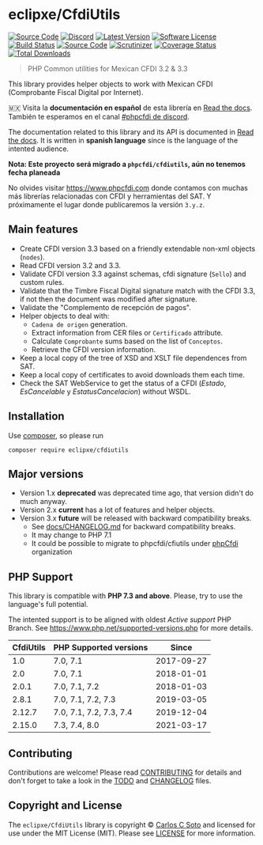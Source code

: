# eclipxe/CfdiUtils

[![Source Code][badge-source]][source]
[![Discord][badge-discord]][discord]
[![Latest Version][badge-release]][release]
[![Software License][badge-license]][license]
[![Build Status][badge-build]][build]
[![Source Code][badge-documentation]][documentation]
[![Scrutinizer][badge-quality]][quality]
[![Coverage Status][badge-coverage]][coverage]
[![Total Downloads][badge-downloads]][downloads]

> PHP Common utilities for Mexican CFDI 3.2 & 3.3

This library provides helper objects to work with Mexican CFDI (Comprobante Fiscal Digital por Internet).

:mexico: Visita la **documentación en español** de esta librería en [Read the docs][documentation].
También te esperamos en el canal [#phpcfdi de discord](https://discord.gg/aFGYXvX).

The documentation related to this library and its API is documented in [Read the docs][documentation].
It is written in **spanish language** since is the language of the intented audience.

**Nota: Este proyecto será migrado a `phpcfdi/cfdiutils`, aún no tenemos fecha planeada**

No olvides visitar <https://www.phpcfdi.com> donde contamos con muchas más librerías relacionadas con
CFDI y herramientas del SAT. Y próximamente el lugar donde publicaremos la versión `3.y.z`.

## Main features

- Create CFDI version 3.3 based on a friendly extendable non-xml objects (`nodes`).
- Read CFDI version 3.2 and 3.3.
- Validate CFDI version 3.3 against schemas, cfdi signature (`Sello`) and custom rules.
- Validate that the Timbre Fiscal Digital signature match with the CFDI 3.3,
  if not then the document was modified after signature.
- Validate the "Complemento de recepción de pagos".
- Helper objects to deal with:
    - `Cadena de origen` generation.
    - Extract information from CER files or `Certificado` attribute.
    - Calculate `Comprobante` sums based on the list of `Conceptos`.
    - Retrieve the CFDI version information.
- Keep a local copy of the tree of XSD and XSLT file dependences from SAT.
- Keep a local copy of certificates to avoid downloads them each time.
- Check the SAT WebService to get the status of a CFDI (*Estado*, *EsCancelable* y *EstatusCancelacion*) without WSDL.


## Installation

Use [composer](https://getcomposer.org/), so please run

```shell
composer require eclipxe/cfdiutils
```


## Major versions

- Version 1.x **deprecated** was deprecated time ago, that version didn't do much anyway.
- Version 2.x **current** has a lot of features and helper objects.
- Version 3.x **future** will be released with backward compatibility breaks.
    - See [docs/CHANGELOG.md](docs/CHANGELOG.md) for backward compatibility breaks.
    - It may change to PHP 7.1
    - It could be possible to migrate to phpcfdi/cfiutils under [phpCfdi][] organization


## PHP Support

This library is compatible with **PHP 7.3 and above**. Please, try to use the language's full potential.

The intented support is to be aligned with oldest *Active support* PHP Branch.
See <https://www.php.net/supported-versions.php> for more details.

| CfdiUtils | PHP Supported versions   | Since      |
| --------- | ------------------------ | ---------- |
| 1.0       | 7.0, 7.1                 | 2017-09-27 |
| 2.0       | 7.0, 7.1                 | 2018-01-01 |
| 2.0.1     | 7.0, 7.1, 7.2            | 2018-01-03 |
| 2.8.1     | 7.0, 7.1, 7.2, 7.3       | 2019-03-05 |
| 2.12.7    | 7.0, 7.1, 7.2, 7.3, 7.4  | 2019-12-04 |
| 2.15.0    | 7.3, 7.4, 8.0            | 2021-03-17 |

## Contributing

Contributions are welcome! Please read [CONTRIBUTING][] for details
and don't forget to take a look in the [TODO][] and [CHANGELOG][] files.


## Copyright and License

The `eclipxe/CfdiUtils` library is copyright © [Carlos C Soto](http://eclipxe.com.mx/)
and licensed for use under the MIT License (MIT). Please see [LICENSE][] for more information.


[contributing]: https://github.com/eclipxe13/CfdiUtils/blob/master/CONTRIBUTING.md
[changelog]: https://github.com/eclipxe13/CfdiUtils/blob/master/docs/CHANGELOG.md
[todo]: https://github.com/eclipxe13/CfdiUtils/blob/master/docs/TODO.md
[phpcfdi]: https://github.com/phpCfdi

[source]: https://github.com/eclipxe13/CfdiUtils
[documentation]: https://cfdiutils.readthedocs.io/
[discord]: https://discord.gg/aFGYXvX
[release]: https://github.com/eclipxe13/CfdiUtils/releases
[license]: https://github.com/eclipxe13/CfdiUtils/blob/master/LICENSE
[build]: https://github.com/eclipxe13/CfdiUtils/actions/workflows/build.yml?query=branch:master
[quality]: https://scrutinizer-ci.com/g/eclipxe13/CfdiUtils/?branch=master
[coverage]: https://scrutinizer-ci.com/g/eclipxe13/CfdiUtils/code-structure/master/code-coverage/src/CfdiUtils/
[downloads]: https://packagist.org/packages/eclipxe/CfdiUtils

[badge-source]: https://img.shields.io/badge/source-eclipxe13/CfdiUtils-blue?logo=github&style=flat-square
[badge-documentation]: https://img.shields.io/readthedocs/cfdiutils/stable?logo=read-the-docs&style=flat-square
[badge-discord]: https://img.shields.io/discord/459860554090283019?logo=discord&style=flat-square
[badge-release]: https://img.shields.io/github/release/eclipxe13/CfdiUtils?logo=git&style=flat-square
[badge-license]: https://img.shields.io/github/license/eclipxe13/CfdiUtils?logo=open-source-initiative&style=flat-square
[badge-build]: https://img.shields.io/github/workflow/status/eclipxe13/CfdiUtils/build/master?logo=github-actions&style=flat-square
[badge-quality]: https://img.shields.io/scrutinizer/g/eclipxe13/CfdiUtils/master?logo=scrutinizer-ci&style=flat-square
[badge-coverage]: https://img.shields.io/scrutinizer/coverage/g/eclipxe13/CfdiUtils/master?logo=scrutinizer-ci&style=flat-square
[badge-downloads]: https://img.shields.io/packagist/dt/eclipxe/CfdiUtils?logo=composer&style=flat-square
